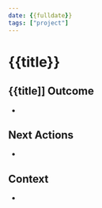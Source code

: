 ```yaml
---
date: {{fulldate}}
tags: ["project"]
---
```


# {{title}}

## {{title]] Outcome

-

## Next Actions

-

## Context

-
